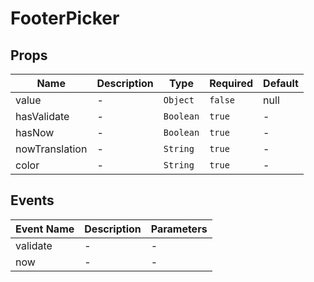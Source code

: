 # FooterPicker

## Props

<!-- @vuese:FooterPicker:props:start -->

| Name           | Description | Type      | Required | Default |
| -------------- | ----------- | --------- | -------- | ------- |
| value          | -           | `Object`  | `false`  | null    |
| hasValidate    | -           | `Boolean` | `true`   | -       |
| hasNow         | -           | `Boolean` | `true`   | -       |
| nowTranslation | -           | `String`  | `true`   | -       |
| color          | -           | `String`  | `true`   | -       |

<!-- @vuese:FooterPicker:props:end -->

## Events

<!-- @vuese:FooterPicker:events:start -->

| Event Name | Description | Parameters |
| ---------- | ----------- | ---------- |
| validate   | -           | -          |
| now        | -           | -          |

<!-- @vuese:FooterPicker:events:end -->
